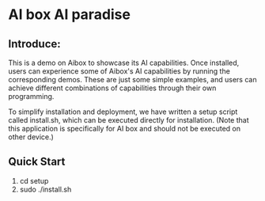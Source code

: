 # AI box AI paradise


## Introduce:

This is a demo on Aibox to showcase its AI capabilities. Once installed, users can experience some of Aibox's AI capabilities by running the corresponding demos. These are just some simple examples, and users can achieve different combinations of capabilities through their own programming.

To simplify installation and deployment, we have written a setup script called install.sh, which can be executed directly for installation. (Note that this application is specifically for AI box and should not be executed on other device.)


## Quick Start

1. cd setup 
2. sudo ./install.sh
